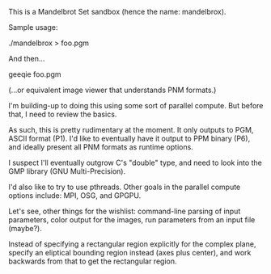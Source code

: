 This is a Mandelbrot Set sandbox (hence the name: mandelbrox).

Sample usage:

   ./mandelbrox > foo.pgm

And then...

   geeqie foo.pgm

(...or equivalent image viewer that understands PNM formats.)

I'm building-up to doing this using some sort of parallel compute.
But before that, I need to review the basics.

As such, this is pretty rudimentary at the moment.  It only outputs to
PGM, ASCII format (P1).  I'd like to eventually have it output to PPM
binary (P6), and ideally present all PNM formats as runtime options.

I suspect I'll eventually outgrow C's "double" type, and need to look
into the GMP library (GNU Multi-Precision).

I'd also like to try to use pthreads.  Other goals in the parallel
compute options include: MPI, OSG, and GPGPU.

Let's see, other things for the wishlist: command-line parsing of
input parameters, color output for the images, run parameters from an
input file (maybe?).

Instead of specifying a rectangular region explicitly for the complex
plane, specify an eliptical bounding region instead (axes plus
center), and work backwards from that to get the rectangular region.
